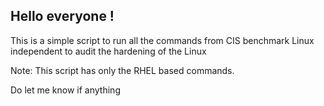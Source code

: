 Hello everyone ! 
------------------------------------

This is a simple script to run all the commands from CIS benchmark Linux independent to audit the hardening of the Linux

Note: This script has only the RHEL based commands. 

Do let me know if anything 
